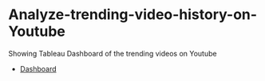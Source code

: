 # Analyze-trending-video-history-on-Youtube

Showing Tableau Dashboard of the trending videos on Youtube
- [Dashboard](https://public.tableau.com/views/Sprint11ProjectAzeemHaziqDataAnalystTripleTen/Sprint11Project?:language=en-US&:sid=&:redirect=auth&:display_count=n&:origin=viz_share_link)

